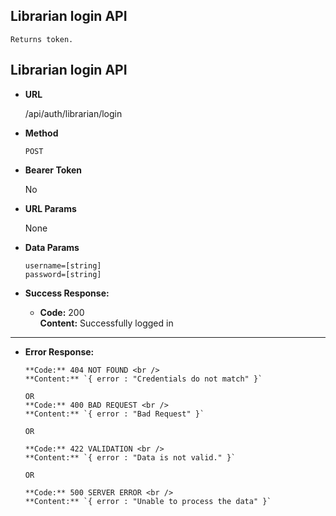 **Librarian login API**
----
    Returns token.

## Librarian login API

* **URL**

  /api/auth/librarian/login

* **Method**

  `POST`

* **Bearer Token**

  No

* **URL Params**

  None

* **Data Params**

  `username=[string]` <br/>
  `password=[string]` <br/>

* **Success Response:**

    * **Code:** 200 <br/>
      **Content:** Successfully logged in

----

* **Error Response:**


      **Code:** 404 NOT FOUND <br />
      **Content:** `{ error : "Credentials do not match" }`

      OR
      **Code:** 400 BAD REQUEST <br />
      **Content:** `{ error : "Bad Request" }`

      OR

      **Code:** 422 VALIDATION <br />
      **Content:** `{ error : "Data is not valid." }`

      OR

      **Code:** 500 SERVER ERROR <br />
      **Content:** `{ error : "Unable to process the data" }`

